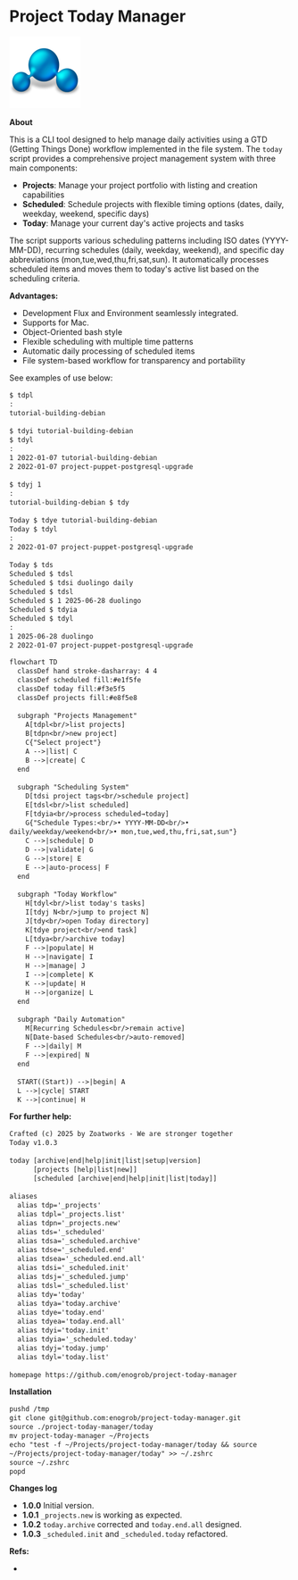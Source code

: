 # Project Today Manager

![project image](images/project.png)

**About**

This is a CLI tool designed to help manage daily activities using a GTD (Getting Things Done) workflow implemented in the file system. The `today` script provides a comprehensive project management system with three main components:

- **Projects**: Manage your project portfolio with listing and creation capabilities
- **Scheduled**: Schedule projects with flexible timing options (dates, daily, weekday, weekend, specific days)
- **Today**: Manage your current day's active projects and tasks

The script supports various scheduling patterns including ISO dates (YYYY-MM-DD), recurring schedules (daily, weekday, weekend), and specific day abbreviations (mon,tue,wed,thu,fri,sat,sun). It automatically processes scheduled items and moves them to today's active list based on the scheduling criteria.

**Advantages:**

* Development Flux and Environment seamlessly integrated.
* Supports for Mac.
* Object-Oriented bash style
* Flexible scheduling with multiple time patterns
* Automatic daily processing of scheduled items
* File system-based workflow for transparency and portability

See examples of use below:

```shell
$ tdpl
:
tutorial-building-debian

$ tdyi tutorial-building-debian
$ tdyl
:
1 2022-01-07 tutorial-building-debian
2 2022-01-07 project-puppet-postgresql-upgrade

$ tdyj 1
:
tutorial-building-debian $ tdy

Today $ tdye tutorial-building-debian
Today $ tdyl
:
2 2022-01-07 project-puppet-postgresql-upgrade

Today $ tds
Scheduled $ tdsl
Scheduled $ tdsi duolingo daily
Scheduled $ tdsl
Scheduled $ 1 2025-06-28 duolingo
Scheduled $ tdyia
Scheduled $ tdyl
:
1 2025-06-28 duolingo
2 2022-01-07 project-puppet-postgresql-upgrade
```

```mermaid
flowchart TD
  classDef hand stroke-dasharray: 4 4
  classDef scheduled fill:#e1f5fe
  classDef today fill:#f3e5f5
  classDef projects fill:#e8f5e8

  subgraph "Projects Management" 
    A[tdpl<br/>list projects]
    B[tdpn<br/>new project]
    C{"Select project"}
    A -->|list| C
    B -->|create| C
  end

  subgraph "Scheduling System"
    D[tdsi project tags<br/>schedule project]
    E[tdsl<br/>list scheduled]
    F[tdyia<br/>process scheduled→today]
    G{"Schedule Types:<br/>• YYYY-MM-DD<br/>• daily/weekday/weekend<br/>• mon,tue,wed,thu,fri,sat,sun"}
    C -->|schedule| D
    D -->|validate| G
    G -->|store| E
    E -->|auto-process| F
  end

  subgraph "Today Workflow"
    H[tdyl<br/>list today's tasks]
    I[tdyj N<br/>jump to project N]
    J[tdy<br/>open Today directory]
    K[tdye project<br/>end task]
    L[tdya<br/>archive today]
    F -->|populate| H
    H -->|navigate| I
    H -->|manage| J
    I -->|complete| K
    K -->|update| H
    H -->|organize| L
  end

  subgraph "Daily Automation"
    M[Recurring Schedules<br/>remain active]
    N[Date-based Schedules<br/>auto-removed]
    F -->|daily| M
    F -->|expired| N
  end

  START((Start)) -->|begin| A
  L -->|cycle| START
  K -->|continue| H
```

**For further help:**

```shell
Crafted (c) 2025 by Zoatworks - We are stronger together 
Today v1.0.3

today [archive|end|help|init|list|setup|version]
      [projects [help|list|new]]
      [scheduled [archive|end|help|init|list|today]]

aliases
  alias tdp='_projects'
  alias tdpl='_projects.list'
  alias tdpn='_projects.new'
  alias tds='_scheduled'
  alias tdsa='_scheduled.archive'
  alias tdse='_scheduled.end'
  alias tdsea='_scheduled.end.all'
  alias tdsi='_scheduled.init'
  alias tdsj='_scheduled.jump'
  alias tdsl='_scheduled.list'
  alias tdy='today'
  alias tdya='today.archive'
  alias tdye='today.end'
  alias tdyea='today.end.all'
  alias tdyi='today.init'
  alias tdyia='_scheduled.today'
  alias tdyj='today.jump'
  alias tdyl='today.list'      

homepage https://github.com/enogrob/project-today-manager
```
**Installation**

```shell
pushd /tmp
git clone git@github.com:enogrob/project-today-manager.git
source ./project-today-manager/today
mv project-today-manager ~/Projects
echo "test -f ~/Projects/project-today-manager/today && source ~/Projects/project-today-manager/today" >> ~/.zshrc
source ~/.zshrc
popd
```

**Changes log**

* **1.0.0** Initial version.
* **1.0.1** `_projects.new` is working as expected.
* **1.0.2** `today.archive` corrected and `today.end.all` designed.
* **1.0.3** `_scheduled.init` and `_scheduled.today` refactored.

**Refs:**
* **[]()**

